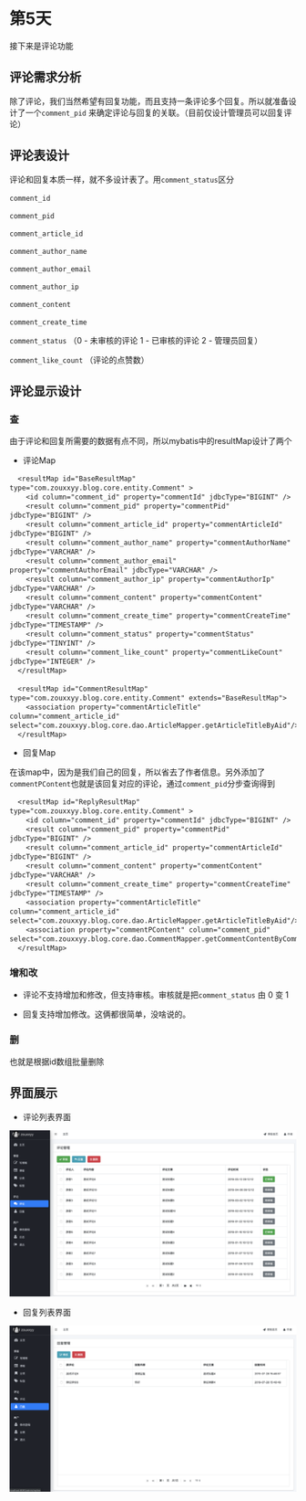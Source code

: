 # 第5天

接下来是评论功能

## 评论需求分析

除了评论，我们当然希望有回复功能，而且支持一条评论多个回复。所以就准备设计了一个`comment_pid` 来确定评论与回复的关联。（目前仅设计管理员可以回复评论）


## 评论表设计

评论和回复本质一样，就不多设计表了。用`comment_status`区分


`comment_id` 

`comment_pid` 

 `comment_article_id`

  `comment_author_name`

 `comment_author_email` 

  `comment_author_ip` 

  `comment_content` 

  `comment_create_time` 

  `comment_status` （0 - 未审核的评论 1 - 已审核的评论 2 - 管理员回复）
  

  `comment_like_count` （评论的点赞数）


## 评论显示设计


### 查

由于评论和回复所需要的数据有点不同，所以mybatis中的resultMap设计了两个

- 评论Map


```
  <resultMap id="BaseResultMap" type="com.zouxxyy.blog.core.entity.Comment" >
    <id column="comment_id" property="commentId" jdbcType="BIGINT" />
    <result column="comment_pid" property="commentPid" jdbcType="BIGINT" />
    <result column="comment_article_id" property="commentArticleId" jdbcType="BIGINT" />
    <result column="comment_author_name" property="commentAuthorName" jdbcType="VARCHAR" />
    <result column="comment_author_email" property="commentAuthorEmail" jdbcType="VARCHAR" />
    <result column="comment_author_ip" property="commentAuthorIp" jdbcType="VARCHAR" />
    <result column="comment_content" property="commentContent" jdbcType="VARCHAR" />
    <result column="comment_create_time" property="commentCreateTime" jdbcType="TIMESTAMP" />
    <result column="comment_status" property="commentStatus" jdbcType="TINYINT" />
    <result column="comment_like_count" property="commentLikeCount" jdbcType="INTEGER" />
  </resultMap>

  <resultMap id="CommentResultMap" type="com.zouxxyy.blog.core.entity.Comment" extends="BaseResultMap">
    <association property="commentArticleTitle" column="comment_article_id" select="com.zouxxyy.blog.core.dao.ArticleMapper.getArticleTitleByAid"/>
  </resultMap>
```

- 回复Map

在该map中，因为是我们自己的回复，所以省去了作者信息。另外添加了`commentPContent`也就是该回复对应的评论，通过`comment_pid`分步查询得到

```
  <resultMap id="ReplyResultMap" type="com.zouxxyy.blog.core.entity.Comment" >
    <id column="comment_id" property="commentId" jdbcType="BIGINT" />
    <result column="comment_pid" property="commentPid" jdbcType="BIGINT" />
    <result column="comment_article_id" property="commentArticleId" jdbcType="BIGINT" />
    <result column="comment_content" property="commentContent" jdbcType="VARCHAR" />
    <result column="comment_create_time" property="commentCreateTime" jdbcType="TIMESTAMP" />
    <association property="commentArticleTitle" column="comment_article_id" select="com.zouxxyy.blog.core.dao.ArticleMapper.getArticleTitleByAid"/>
    <association property="commentPContent" column="comment_pid" select="com.zouxxyy.blog.core.dao.CommentMapper.getCommentContentByCommentId"/>
  </resultMap>
```


### 增和改

- 评论不支持增加和修改，但支持审核。审核就是把`comment_status` 由 0 变 1 

- 回复支持增加修改。这俩都很简单，没啥说的。



### 删

也就是根据id数组批量删除


## 界面展示

- 评论列表界面

![评论](../image/comment.png)

- 回复列表界面

![回复](../image/reply.png)